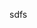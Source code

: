 sdfs

<!---
DragonBcode/DragonBcode is a ✨ special ✨ repository because its `README.md` (this file) appears on your GitHub profile.
You can click the Preview link to take a look at your changes.
--->
